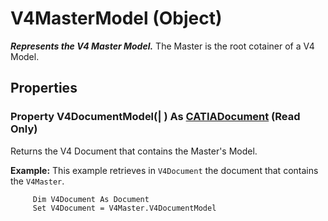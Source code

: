 # V4MasterModel (Object)

**_Represents the V4 Master Model._**
The Master is the root cotainer of a V4 Model.

## Properties

### Property **V4DocumentModel**(| ) As [CATIADocument](../InfInterfaces/interface_Document_14456.md) (Read Only)

   Returns the V4 Document that contains the Master's Model.

**Example:**      This example retrieves in `V4Document` the document that contains the `V4Master`.

```VBScript
     Dim V4Document As Document
     Set V4Document = V4Master.V4DocumentModel

```